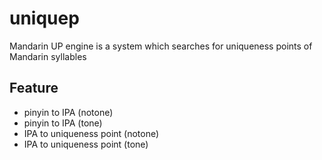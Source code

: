 # uniquep
Mandarin UP engine is a system which searches for uniqueness points of Mandarin syllables

## Feature
- pinyin to IPA (notone)
- pinyin to IPA (tone)
- IPA to uniqueness point (notone)
- IPA to uniqueness point (tone)
